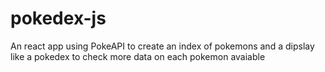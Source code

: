 # pokedex-js
An react app using PokeAPI to create an index of pokemons and a dipslay like a pokedex to check more data on each pokemon avaiable

